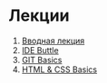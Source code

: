 #  Лекции

1. [Вводная лекция](https://github.com/rolling-scopes-school/lectures/blob/master/lectures/intro.md) 
2. [IDE Buttle](https://github.com/rolling-scopes-school/lectures/blob/master/lectures/IDE-battle.md)
3. [GIT Basics](https://github.com/rolling-scopes-school/lectures/blob/master/lectures/git.md) 
3. [HTML & CSS Basics](https://github.com/rolling-scopes-school/lectures/blob/master/lectures/html-css-basics.md) 
